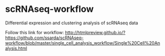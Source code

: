 # scRNAseq-workflow
Differential expression and clustering analysis of scRNAseq data

Follow this link for workflow: http://htmlpreview.github.io/?https://github.com/ssarda/scRNAseq-workflow/blob/master/single_cell_analysis_workflow/Single%20Cell%20Analysis.html

